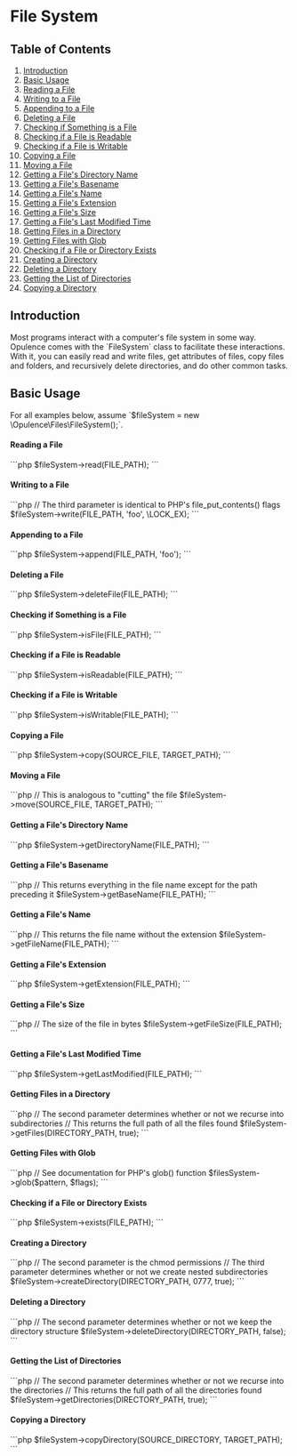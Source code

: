 # File System

## Table of Contents
1. [Introduction](#introduction)
2. [Basic Usage](#basic-usage)
  1. [Reading a File](#reading-a-file)
  2. [Writing to a File](#writing-to-a-file)
  3. [Appending to a File](#appending-to-a-file)
  4. [Deleting a File](#deleting-a-file)
  5. [Checking if Something is a File](#checking-if-something-is-a-file)
  6. [Checking if a File is Readable](#checking-if-a-file-is-readable)
  7. [Checking if a File is Writable](#checking-if-a-file-is-writable)
  8. [Copying a File](#copying-a-file)
  9. [Moving a File](#moving-a-file)
  10. [Getting a File's Directory Name](#getting-a-files-directory-name)
  11. [Getting a File's Basename](#getting-a-files-basename)
  12. [Getting a File's Name](#getting-a-files-name)
  13. [Getting a File's Extension](#getting-a-files-extension)
  14. [Getting a File's Size](#getting-a-files-size)
  15. [Getting a File's Last Modified Time](#getting-a-files-last-modified-time)
  16. [Getting Files in a Directory](#getting-files-in-a-directory)
  17. [Getting Files with Glob](#getting-files-with-glob)
  18. [Checking if a File or Directory Exists](#checking-if-a-file-or-directory-exists)
  19. [Creating a Directory](#creating-a-directory)
  20. [Deleting a Directory](#deleting-a-directory)
  21. [Getting the List of Directories](#getting-the-list-of-directories)
  22. [Copying a Directory](#copying-a-directory)

<h2 id="introduction">Introduction</h2>
Most programs interact with a computer's file system in some way.  Opulence comes with the `FileSystem` class to facilitate these interactions.  With it, you can easily read and write files, get attributes of files, copy files and folders, and recursively delete directories, and do other common tasks.

<h2 id="basic-usage">Basic Usage</h2>
For all examples below, assume `$fileSystem = new \Opulence\Files\FileSystem();`.

<h4 id="reading-a-file">Reading a File</h4>
```php
$fileSystem->read(FILE_PATH);
```

<h4 id="writing-to-a-file">Writing to a File</h4>
```php
// The third parameter is identical to PHP's file_put_contents() flags
$fileSystem->write(FILE_PATH, 'foo', \LOCK_EX);
```

<h4 id="appending-to-a-file">Appending to a File</h4>
```php
$fileSystem->append(FILE_PATH, 'foo');
```

<h4 id="deleting-a-file">Deleting a File</h4>
```php
$fileSystem->deleteFile(FILE_PATH);
```

<h4 id="checking-if-something-is-a-file">Checking if Something is a File</h4>
```php
$fileSystem->isFile(FILE_PATH);
```

<h4 id="checking-if-a-file-is-readable">Checking if a File is Readable</h4>
```php
$fileSystem->isReadable(FILE_PATH);
```

<h4 id="checking-if-a-file-is-writable">Checking if a File is Writable</h4>
```php
$fileSystem->isWritable(FILE_PATH);
```

<h4 id="copying-a-file">Copying a File</h4>
```php
$fileSystem->copy(SOURCE_FILE, TARGET_PATH);
```

<h4 id="moving-a-file">Moving a File</h4>
```php
// This is analogous to "cutting" the file
$fileSystem->move(SOURCE_FILE, TARGET_PATH);
```

<h4 id="getting-a-files-directory-name">Getting a File's Directory Name</h4>
```php
$fileSystem->getDirectoryName(FILE_PATH);
```

<h4 id="getting-a-files-basename">Getting a File's Basename</h4>
```php
// This returns everything in the file name except for the path preceding it
$fileSystem->getBaseName(FILE_PATH);
```

<h4 id="getting-a-files-name">Getting a File's Name</h4>
```php
// This returns the file name without the extension
$fileSystem->getFileName(FILE_PATH);
```

<h4 id="getting-a-files-extension">Getting a File's Extension</h4>
```php
$fileSystem->getExtension(FILE_PATH);
```

<h4 id="getting-a-files-size">Getting a File's Size</h4>
```php
// The size of the file in bytes
$fileSystem->getFileSize(FILE_PATH);
```

<h4 id="getting-a-files-last-modified-time">Getting a File's Last Modified Time</h4>
```php
$fileSystem->getLastModified(FILE_PATH);
```

<h4 id="getting-files-in-a-directory">Getting Files in a Directory</h4>
```php
// The second parameter determines whether or not we recurse into subdirectories
// This returns the full path of all the files found
$fileSystem->getFiles(DIRECTORY_PATH, true);
```

<h4 id="getting-files-with-glob">Getting Files with Glob</h4>
```php
// See documentation for PHP's glob() function
$filesSystem->glob($pattern, $flags);
```

<h4 id="checking-if-a-file-or-directory-exists">Checking if a File or Directory Exists</h4>
```php
$fileSystem->exists(FILE_PATH);
```

<h4 id="creating-a-directory">Creating a Directory</h4>
```php
// The second parameter is the chmod permissions
// The third parameter determines whether or not we create nested subdirectories
$fileSystem->createDirectory(DIRECTORY_PATH, 0777, true);
```

<h4 id="deleting-a-directory">Deleting a Directory</h4>
```php
// The second parameter determines whether or not we keep the directory structure
$fileSystem->deleteDirectory(DIRECTORY_PATH, false);
```

<h4 id="getting-the-list-of-directories">Getting the List of Directories</h4>
```php
// The second parameter determines whether or not we recurse into the directories
// This returns the full path of all the directories found
$fileSystem->getDirectories(DIRECTORY_PATH, true);
```

<h4 id="copying-a-directory">Copying a Directory</h4>
```php
$fileSystem->copyDirectory(SOURCE_DIRECTORY, TARGET_PATH);
```
